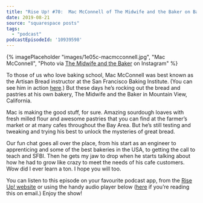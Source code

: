 ```yaml
---
title: "Rise Up! #70:  Mac McConnell of The Midwife and the Baker on Baking, Teaching and Dealing with Rapid Growth"
date: 2019-08-21
source: "squarespace posts"
tags: 
  - "podcast"
podcastEpisodeId: '10939598'
---
```

{% imagePlaceholder "images/1e05c-macmcconnell.jpg", "Mac McConnell", "Photo via [The Midwife and the Baker](https://instagram.com/themidwifeandthebaker) on Instagram" %}

To those of us who love baking school, Mac McConnell was best known as the Artisan Bread instructor at the San Francisco Baking Institute. (You can see him in action [here](https://www.youtube.com/watch?v=vEG1BjWroT0).) But these days he’s rocking out the bread and pastries at his own bakery, The Midwife and the Baker in Mountain View, California.

Mac is making the good stuff, for sure. Amazing sourdough loaves with fresh milled flour and awesome pastries that you can find at the farmer’s market or at many cafes throughout the Bay Area. But he’s still testing and tweaking and trying his best to unlock the mysteries of great bread.

Our fun chat goes all over the place, from his start as an engineer to apprenticing and some of the best bakeries in the USA, to getting the call to teach and SFBI. Then he gets my jaw to drop when he starts talking about how he had to grow like crazy to meet the needs of his cafe customers. Wow did I ever learn a ton. I hope you will too.

You can listen to this episode on your favourite podcast app, from the [Rise Up! website](http://riseuppod.com/rise-up-70-mac-mcconnell) or using the handy audio player below ([here](/blog/rise-up-70-mac-mcconnell) if you’re reading this on email.) Enjoy the show!
